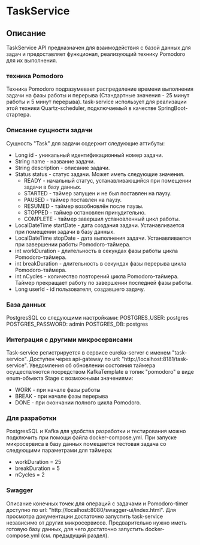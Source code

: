 # TaskService

## Описание
TaskService API предназначен для взаимодействия с базой данных для задач и предоставляет функционал, реализующий технику Pomodoro для их выполнения.

### техника Pomodoro
Техника Pomodoro подразумевает распределение времени выполнения задачи на фазы работы и перерыва (Стандартные значения - 25 минут работы и 5 минут перерыва).
task-service использует для реализации этой техники Quartz-scheduler, подключаемый в качестве SpringBoot-стартера.

### Описание сущности задачи
Сущность "Task" для задачи содержит следующие аттибуты:

- Long id - уникальный идентификационный номер задачи.
- String name - название задачи.
- String description - описание задачи.
- Status status - статус задачи. Может иметь следующие значения.
    - READY - начальный статус, устанавливающийся при помещении задачи в базу данных.
    - STARTED - таймер запущен и не был поставлен на паузу.
    - PAUSED - таймер поставлен на паузу.
    - RESUMED - таймер возобновлён после паузы.
    - STOPPED - таймер остановлен принудительно.
    - COMPLETE - таймер завершил установленный цикл работы.
- LocalDateTime startDate - дата создания задачи. Устанавливается при помещении задачи в базу данных.
- LocalDateTime stopDate - дата выполнения задачи. Устанавливается при завершении работы Pоmodoro-таймера.
- int workDuration - длительность в секундах фазы работы цикла Pomodoro-таймера.
- int breakDuration - длительность в секундах фазы перерыва цикла Pomodoro-таймера.
- int nCycles - количество повторений цикла Pomodoro-таймера. Таймер прекращает работу по завершении последней фазы работы.
- Long userId - id пользователя, создавшего задачу.

### База данных

PostgresSQL со следующими настройками:
POSTGRES_USER: postgres
POSTGRES_PASSWORD: admin
POSTGRES_DB: postgres

### Интеграция с другими микросервисами

Task-service регистрируется в сервисе eureka-server c именем "task-service".
Доступен через api-gateway по url: "http://localhost:8181/task-service".
Уведомления об обновлении состояния таймера осуществляются посредством KafkaTemplate в топик "pomodoro" в виде enum-объекта Stage с возможными значениями:
- WORK - при начале фазы работы
- BREAK - при начале фазы перерыва
- DONE - при окончании полного цикла Pomodoro.

### Для разработки
PostgresSQL и Kafka для удобства разработки и тестирования можно подключить при помощи файла docker-compose.yml.
При запуске микросервиса в базу данных помещается тестовая задача со следующими параметрами для таймера:
- workDuration = 25
- breakDuration = 5
- nCycles = 2

### Swagger
Описание конечных точек для операций с задачами и Pomodoro-timer доступно по url:
"http://localhost:8080/swagger-ui/index.html".
Для просмотра документации достаточно запустить task-service независимо от других микросервисов.
Предварительно нужно иметь готовую базу данных, для чего достаточно запустить docker-compose.yml (см. предыдущий раздел).